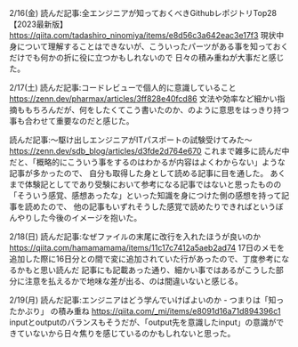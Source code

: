 2/16(金)
読んだ記事:全エンジニアが知っておくべきGithubレポジトリTop28【2023最新版】
https://qiita.com/tadashiro_ninomiya/items/e8d56c3a642eac3e17f3
現状中身について理解することはできないが、こういったパーツがある事を知っておくだけでも何かの折に役に立つかもしれないので
日々の積み重ねが大事だと感じた。

2/17(土)
読んだ記事:コードレビューで個人的に意識していること
https://zenn.dev/pharmax/articles/3ff828e40fcd86
文法や効率など細かい指摘ももちろんだが、何をしたくてこう書いたのか、のように意思をはっきり持つ事も合わせて重要なのだと感じた。

読んだ記事:〜駆け出しエンジニアがITパスポートの試験受けてみた〜
https://zenn.dev/sdb_blog/articles/d3fde2d764e670
これまで雑多に読んだ中だと、「概略的にこういう事をするのはわかるが内容はよくわからない」ような記事が多かったので、
自分も取得した身として読める記事に目を通した。
あくまで体験記としてであり受験において参考になる記事ではないと思ったものの
「そういう感覚、感想あったな」といった知識を身につけた側の感想を持って記事を読めたので、
他の記事もいずれそうした感覚で読めたりできればというぼんやりした今後のイメージを抱いた。

2/18(日)
読んだ記事:なぜファイルの末尾に改行を入れたほうが良いのか
https://qiita.com/hamamamama/items/11c17c7412a5aeb2ad74
17日のメモを追加した際に16日分との間で変に追加されていた行があったので、丁度参考になるかもと思い読んだ
記事にも記載あった通り、細かい事ではあるがこうした部分に注意を払えるかで地味な差が出る、のは間違いないと感じる。

2/19(月)
読んだ記事:エンジニアはどう学んでいけばよいのか - つまりは「知ったかぶり」 の積み重ね
https://qiita.com/_mi/items/e8091d16a71d894396c1
inputとoutputのバランスもそうだが、「output先を意識したinput」の意識ができていないから日々焦りを感じているのかもしれないと思った。